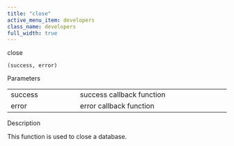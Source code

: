 ```yaml
---
title: "close"
active_menu_item: developers
class_name: developers
full_width: true
---
```



close

    (success, error)
   

Parameters

<table>
<tr>
<td width="193">
success

</td>
<td width="17">

</td>
<td width="670">
success callback function

</td>
</tr>
<tr>
<td width="193">
error

</td>
<td width="17">

</td>
<td width="670">
error callback function

</td>
</tr>
</table>
   

Description

This function is used to close a database.

